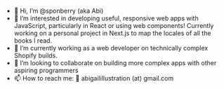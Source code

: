- 👋 Hi, I’m @sponberry (aka Abi)
- 👀 I’m interested in developing useful, responsive web apps with JavaScript, particularly in React or using web components! Currently working on a personal project in Next.js to map the locales of all the books I read.
- 🌱 I’m currently working as a web developer on technically complex Shopify builds.
- 💞️ I’m looking to collaborate on building more complex apps with other aspiring programmers
- 📫 How to reach me: 💌 abigailillustration (at) gmail.com
